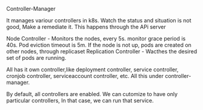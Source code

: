 Controller-Manager

It manages variour controllers in k8s. Watch the status and situation is not good, Make a remediate it. This happens through the APi server


Node Controller - Monitors the nodes, every 5s. monitor grace period is 40s. Pod eviction timeout is 5m. If the node is not up, pods are created on other nodes, through replicaset
Replication Controller - Wacthes the desired set of pods are running.

All has it own controller,like deployment controller, service controller, cronjob controller, serviceaccount controller, etc.
All this under controller-manager.

By default, all controllers are enabled. We can cutomize to have only particular controllers, In that case, we can run that service.


